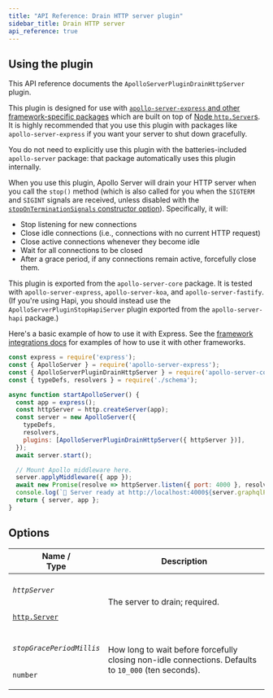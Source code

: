 ```yaml
---
title: "API Reference: Drain HTTP server plugin"
sidebar_title: Drain HTTP server
api_reference: true
---
```


## Using the plugin

This API reference documents the `ApolloServerPluginDrainHttpServer` plugin.

This plugin is designed for use with [`apollo-server-express` and other framework-specific packages](../../integrations/middleware/#all-supported-packages) which are built on top of [Node `http.Server`s](https://nodejs.org/api/http.html#http_class_http_server). It is highly recommended that you use this plugin with packages like `apollo-server-express` if you want your server to shut down gracefully.

You do not need to explicitly use this plugin with the batteries-included `apollo-server` package: that package automatically uses this plugin internally.

When you use this plugin, Apollo Server will drain your HTTP server when you call the `stop()` method (which is also called for you when the `SIGTERM` and `SIGINT` signals are received, unless disabled with the [`stopOnTerminationSignals` constructor option](../apollo-server/#stoponterminationsignals)). Specifically, it will:

* Stop listening for new connections
* Close idle connections (i.e., connections with no current HTTP request)
* Close active connections whenever they become idle
* Wait for all connections to be closed
* After a grace period, if any connections remain active, forcefully close them.

This plugin is exported from the `apollo-server-core` package. It is tested with `apollo-server-express`, `apollo-server-koa`, and `apollo-server-fastify`. (If you're using Hapi, you should instead use the `ApolloServerPluginStopHapiServer` plugin exported from the `apollo-server-hapi` package.)

Here's a basic example of how to use it with Express. See the [framework integrations docs](../../integrations/middleware/) for examples of how to use it with other frameworks.

```js
const express = require('express');
const { ApolloServer } = require('apollo-server-express');
const { ApolloServerPluginDrainHttpServer } = require('apollo-server-core');
const { typeDefs, resolvers } = require('./schema');

async function startApolloServer() {
  const app = express();
  const httpServer = http.createServer(app);
  const server = new ApolloServer({
    typeDefs,
    resolvers,
    plugins: [ApolloServerPluginDrainHttpServer({ httpServer })],
  });
  await server.start();

  // Mount Apollo middleware here.
  server.applyMiddleware({ app });
  await new Promise(resolve => httpServer.listen({ port: 4000 }, resolve));
  console.log(`🚀 Server ready at http://localhost:4000${server.graphqlPath}`);
  return { server, app };
}
```

## Options

<table class="field-table">
  <thead>
    <tr>
      <th>Name /<br/>Type</th>
      <th>Description</th>
    </tr>
  </thead>

<tbody>

<tr>
<td>

###### `httpServer`

[`http.Server`](https://nodejs.org/api/http.html#http_class_http_server)
</td>
<td>

The server to drain; required.
</td>
</tr>

<tr>
<td>

###### `stopGracePeriodMillis`

`number`
</td>
<td>

How long to wait before forcefully closing non-idle connections. Defaults to `10_000` (ten seconds).
</td>
</tr>

</tbody>
</table>
